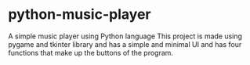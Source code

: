 # python-music-player
A simple music player using Python language
This project is made using pygame and tkinter library and has a simple and minimal UI and has four functions that make up the buttons of the program.

